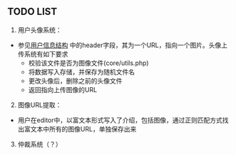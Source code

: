## TODO LIST

1. 用户头像系统：
- 参见[用户信息结构](../docs/02.1-users.md#用户信息结构（JSONStr）) 中的header字段，其为一个URL，指向一个图片。头像上传系统有如下要求
    - 校验该文件是否为图像文件(core/utils.php)
    - 将数据写入存储，并保存为随机文件名
    - 更改头像后，删除之前的头像文件
    - 返回指向上传图像的URL

2. 图像URL提取：
- 用户在editor中，以富文本形式写入了介绍，包括图像，通过正则匹配方式找出富文本中所有的图像URL，单独保存出来

3. 仲裁系统（？）